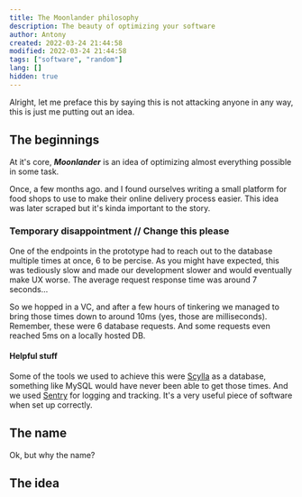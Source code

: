 ```yaml
---
title: The Moonlander philosophy
description: The beauty of optimizing your software
author: Antony
created: 2022-03-24 21:44:58
modified: 2022-03-24 21:44:58
tags: ["software", "random"]
lang: []
hidden: true
---
```


<script>
    import Profile from "$lib/components/Profile.svelte"
</script>

Alright, let me preface this by saying this is not attacking anyone in any way, this is just me putting out an idea.

## The beginnings
At it's core, ***Moonlander*** is an idea of optimizing almost everything possible in some task.

Once, a few months ago. <Profile name="luc" /> and I found ourselves writing a small platform for food shops to use to make their online delivery process easier. This idea was later scraped but it's kinda important to the story.

### Temporary disappointment // Change this please
One of the endpoints in the prototype had to reach out to the database multiple times at once, 6 to be percise.
As you might have expected, this was tediously slow and made our development slower and would eventually make UX worse.
The average request response time was around 7 seconds...

So we hopped in a VC, and after a few hours of tinkering we managed to bring those times down to around 10ms (yes, those are milliseconds). Remember, these were 6 database requests.
And some requests even reached 5ms on a locally hosted DB.

#### Helpful stuff
Some of the tools we used to achieve this were [Scylla](https://www.scylladb.com/) as a database, something like MySQL would have never been able to get those times.
And we used [Sentry](https://sentry.io/) for logging and tracking. It's a very useful piece of software when set up correctly.

## The name
Ok, but why the name?

## The idea

